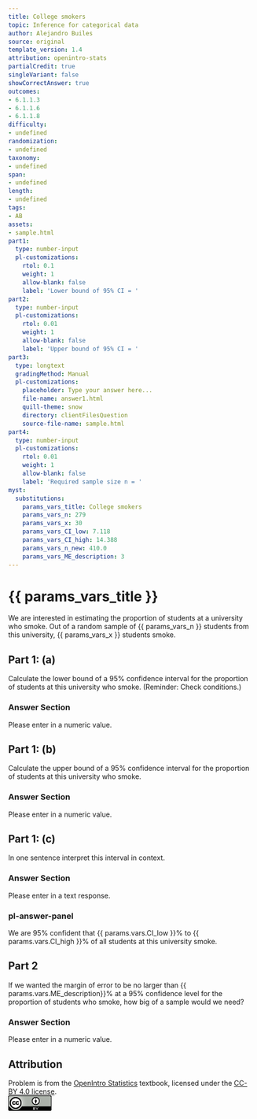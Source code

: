 ```yaml
---
title: College smokers
topic: Inference for categorical data
author: Alejandro Builes
source: original
template_version: 1.4
attribution: openintro-stats
partialCredit: true
singleVariant: false
showCorrectAnswer: true
outcomes:
- 6.1.1.3
- 6.1.1.6
- 6.1.1.8
difficulty:
- undefined
randomization:
- undefined
taxonomy:
- undefined
span:
- undefined
length:
- undefined
tags:
- AB
assets:
- sample.html
part1:
  type: number-input
  pl-customizations:
    rtol: 0.1
    weight: 1
    allow-blank: false
    label: 'Lower bound of 95% CI = '
part2:
  type: number-input
  pl-customizations:
    rtol: 0.01
    weight: 1
    allow-blank: false
    label: 'Upper bound of 95% CI = '
part3:
  type: longtext
  gradingMethod: Manual
  pl-customizations:
    placeholder: Type your answer here...
    file-name: answer1.html
    quill-theme: snow
    directory: clientFilesQuestion
    source-file-name: sample.html
part4:
  type: number-input
  pl-customizations:
    rtol: 0.01
    weight: 1
    allow-blank: false
    label: 'Required sample size n = '
myst:
  substitutions:
    params_vars_title: College smokers
    params_vars_n: 279
    params_vars_x: 30
    params_vars_CI_low: 7.118
    params_vars_CI_high: 14.388
    params_vars_n_new: 410.0
    params_vars_ME_description: 3
---
```

# {{ params_vars_title }}
We are interested in estimating the proportion of students at a university who smoke. Out of a random sample of {{ params_vars_n }} students from this university, {{ params_vars_x }} students smoke.

## Part 1: (a)

Calculate the lower bound of a 95% confidence interval for the proportion of students at this university who smoke. (Reminder: Check conditions.)

### Answer Section

Please enter in a numeric value.

## Part 1: (b)

Calculate the upper bound of a 95% confidence interval for the proportion of students at this university who smoke.

### Answer Section

Please enter in a numeric value.

## Part 1: (c)

In one sentence interpret this interval in context.

### Answer Section

Please enter in a text response.

### pl-answer-panel

We are 95% confident that {{ params.vars.CI_low }}% to {{ params.vars.CI_high }}% of all students at this university smoke.

## Part 2

If we wanted the margin of error to be no larger than {{ params.vars.ME_description}}% at a 95% confidence level for the proportion of students who smoke, how big of a sample would we need?

### Answer Section

Please enter in a numeric value.

## Attribution

Problem is from the [OpenIntro Statistics](https://openintro.org/book/os/) textbook, licensed under the [CC-BY 4.0 license](https://creativecommons.org/licenses/by/4.0/).<br>![Image representing the Creative Commons 4.0 BY license.](https://raw.githubusercontent.com/firasm/bits/master/by.png)